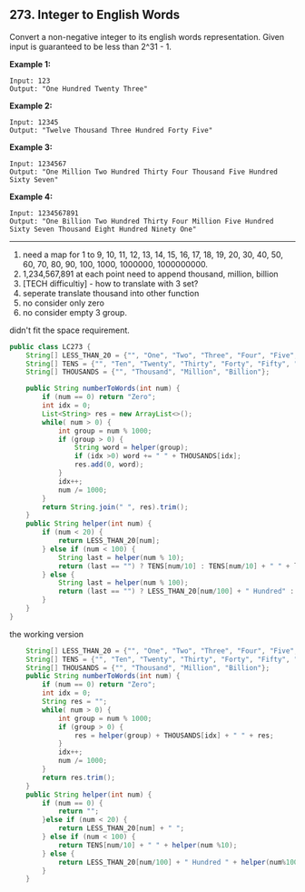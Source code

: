 ## 273. Integer to English Words

Convert a non-negative integer to its english words representation. Given input is guaranteed to be less than 2^31 - 1.

**Example 1:**

```
Input: 123
Output: "One Hundred Twenty Three"
```

**Example 2:**

```
Input: 12345
Output: "Twelve Thousand Three Hundred Forty Five"
```

**Example 3:**

```
Input: 1234567
Output: "One Million Two Hundred Thirty Four Thousand Five Hundred Sixty Seven"
```

**Example 4:**

```
Input: 1234567891
Output: "One Billion Two Hundred Thirty Four Million Five Hundred Sixty Seven Thousand Eight Hundred Ninety One"
```

----

1. need a map for 1 to 9, 10, 11, 12, 13, 14, 15, 16, 17, 18, 19, 20, 30, 40, 50, 60, 70, 80, 90, 100, 1000, 1000000, 1000000000.
2. 1,234,567,891 at each point need to append thousand, million, billion
3. [TECH difficultiy] - how to translate with 3 set?
4. seperate translate thousand into other function
5. no consider only zero
6. no consider empty 3 group.

didn't fit the space requirement.

```java
public class LC273 {
    String[] LESS_THAN_20 = {"", "One", "Two", "Three", "Four", "Five", "Six", "Seven", "Eight", "Nine", "Ten", "Eleven", "Twelve", "Thirteen", "Fourteen", "Fifteen", "Sixteen", "Seventeen", "Eighteen", "Nineteen"};
    String[] TENS = {"", "Ten", "Twenty", "Thirty", "Forty", "Fifty", "Sixty", "Seventy", "Eighty", "Ninety"};
    String[] THOUSANDS = {"", "Thousand", "Million", "Billion"};

    public String numberToWords(int num) {
        if (num == 0) return "Zero";
        int idx = 0;
        List<String> res = new ArrayList<>();
        while( num > 0) {
            int group = num % 1000;
            if (group > 0) {
                String word = helper(group);
                if (idx >0) word += " " + THOUSANDS[idx];
                res.add(0, word);
            }
            idx++;
            num /= 1000;
        }
        return String.join(" ", res).trim();
    }
    public String helper(int num) {
        if (num < 20) {
            return LESS_THAN_20[num];
        } else if (num < 100) {
            String last = helper(num % 10);
            return (last == "") ? TENS[num/10] : TENS[num/10] + " " + last;
        } else {
            String last = helper(num % 100);
            return (last == "") ? LESS_THAN_20[num/100] + " Hundred" : LESS_THAN_20[num/100] + " Hundred " + last;
        }
    }
}
```

the working version

```java
    String[] LESS_THAN_20 = {"", "One", "Two", "Three", "Four", "Five", "Six", "Seven", "Eight", "Nine", "Ten", "Eleven", "Twelve", "Thirteen", "Fourteen", "Fifteen", "Sixteen", "Seventeen", "Eighteen", "Nineteen"};
    String[] TENS = {"", "Ten", "Twenty", "Thirty", "Forty", "Fifty", "Sixty", "Seventy", "Eighty", "Ninety"};
    String[] THOUSANDS = {"", "Thousand", "Million", "Billion"};
    public String numberToWords(int num) {
        if (num == 0) return "Zero";
        int idx = 0;
        String res = "";
        while( num > 0) {
            int group = num % 1000;
            if (group > 0) {
                res = helper(group) + THOUSANDS[idx] + " " + res;
            }
            idx++;
            num /= 1000;
        }
        return res.trim();
    }
    public String helper(int num) {
        if (num == 0) {
            return "";
        }else if (num < 20) {
            return LESS_THAN_20[num] + " ";
        } else if (num < 100) {
            return TENS[num/10] + " " + helper(num %10);
        } else {
            return LESS_THAN_20[num/100] + " Hundred " + helper(num%100);
        }
    }
```

